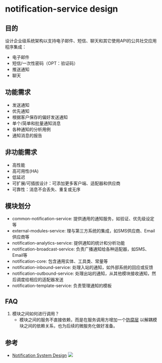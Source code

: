 # notification-service design

## 目的

设计企业级系统架构以支持电子邮件、短信、聊天和其它使用API的公共社交应用程序集成：

* 电子邮件
* 短信/一次性密码（OPT：验证码）
* 推送通知
* 聊天

## 功能需求

* 发送通知
* 优先通知
* 根据客户保存的偏好发送通知
* 单个/简单和批量通知消息
* 各种通知的分析用例
* 通知消息的报告

## 非功能需求

* 高性能
* 高可用性(HA)
* 低延迟
* 可扩展/可插拔设计：可添加更多客户端、适配器和供应商
* 可靠性：消息不会丢失、重复或无序

## 模块划分

* common-notification-service: 提供通用的通知服务，如验证、优先级设定等
* external-modules-service: 理与第三方系统的集成，如SMS供应商、Email供应商等
* notification-analytics-service: 提供通知的统计和分析功能
* notification-broadcast-service: 负责广播通知给各种适配器，如SMS、Email等
* notification-core: 包含通用实体、工具类、常量等
* notification-inbound-service: 处理入站的通知，如外部系统的回应或反馈
* notification-outbound-service: 处理出站的通知，从其他模块接收通知，然后调度给相应的适配器发送
* notification-template-service: 负责管理通知的模板

## FAQ

1. 模块之间如何进行调用？
    * 模块之间的服务不直接依赖，而是在服务调用方增加一个[防腐层](https://cloud.tencent.com/developer/article/1911567)
      以解耦模块之间的依赖关系，也为后续的微服务化做好准备。

## 参考

* [Notification System Design](https://cloudificationzone.com/2021/08/13/notification-system-design/)
  <img src="docs/deep-dive/architecture.png">



